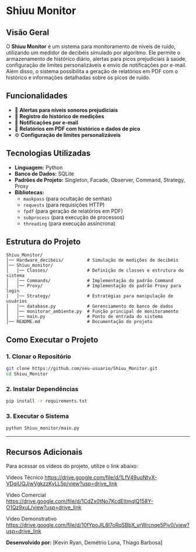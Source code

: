 # Shiuu Monitor

## Visão Geral
O **Shiuu Monitor** é um sistema para monitoramento de níveis de ruído, utilizando um medidor de decibéis simulado por algoritmo. Ele permite o armazenamento de histórico diário, alertas para picos prejudiciais à saúde, configuração de limites personalizáveis e envio de notificações por e-mail. Além disso, o sistema possibilita a geração de relatórios em PDF com o histórico e informações detalhadas sobre os picos de ruído.

## Funcionalidades
- 🔔 **Alertas para níveis sonoros prejudiciais**
- 📅 **Registro do histórico de medições**
- 📩 **Notificações por e-mail**
- 📄 **Relatórios em PDF com histórico e dados de pico**
- ⚙️ **Configuração de limites personalizáveis**

## Tecnologias Utilizadas
- **Linguagem:** Python
- **Banco de Dados:** SQLite
- **Padrões de Projeto:** Singleton, Facade, Observer, Command, Strategy, Proxy
- **Bibliotecas:**
  - `maskpass` (para ocultação de senhas)
  - `requests` (para requisições HTTP)
  - `fpdf` (para geração de relatórios em PDF)
  - `subprocess` (para execução de processos)
  - `threading` (para execução assíncrona)

## Estrutura do Projeto
```
Shiuu_Monitor/
│── Hardware_decibéis/         # Simulação de medições de decibéis
│── Shiuu_monitor/
│   │── Classes/               # Definição de classes e estrutura do sistema
│   │── Commands/              # Implementação do padrão Command
│   │── Proxy/                 # Implementação do padrão Proxy para login
│   │── Strategy/              # Estratégias para manipulação de usuários
│   │── database.py            # Gerenciamento do banco de dados
│   │── monitorar_ambiente.py  # Função principal de monitoramento
│   │── main.py                # Ponto de entrada do sistema
│── README.md                  # Documentação do projeto
```

## Como Executar o Projeto
### 1. Clonar o Repositório
```bash
git clone https://github.com/seu-usuario/Shiuu_Monitor.git
cd Shiuu_Monitor
```
### 2. Instalar Dependências
```bash
pip install -r requirements.txt
```
### 3. Executar o Sistema
```bash
python Shiuu_monitor/main.py
```
---
## Recursos Adicionais

Para acessar os vídeos do projeto, utilize o link abaixo:

Videos Técnico
https://drive.google.com/file/d/1LfV49uoNtyX-VDqiUQJjwVgkzzKyLL5p/view?usp=drive_link

Video Comercial
https://drive.google.com/file/d/1CdZx0tNo7KcdEItmqIQ158Y-O1Qz9xuL/view?usp=drive_link

Video Demonstrativo
https://drive.google.com/file/d/10fYpoJlL8l7oRqSBbX_yrWrcnqe5Piy0/view?usp=drive_link


**Desenvolvido por:** [Kevin Ryan, Demétrio Luna, Thiago Barbosa]
